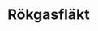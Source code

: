 ---
title: 'Rökgasfläkt'
symbol_image: '/images/symbols/kr/67.svg'
weight: 67
card: true
card_color: 'bg-symbol-red'
---